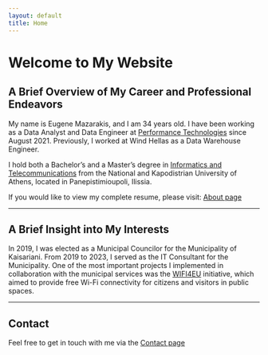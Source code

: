 ```yaml
---
layout: default
title: Home
---
```


# Welcome to My Website

## A Brief Overview of My Career and Professional Endeavors
My name is Eugene Mazarakis, and I am 34 years old. I have been working as a Data Analyst and Data Engineer at [Performance Technologies](https://www.performance.gr/) since August 2021. Previously, I worked at Wind Hellas as a Data Warehouse Engineer. 

I hold both a Bachelor’s and a Master’s degree in [Informatics and Telecommunications](https://www.di.uoa.gr/) from the National and Kapodistrian University of Athens, located in Panepistimioupoli, Ilissia.

If you would like to view my complete resume, please visit: [About page](/about)

***

## A Brief Insight into My Interests

In 2019, I was elected as a Municipal Councilor for the Municipality of Kaisariani. 
From 2019 to 2023, I served as the IT Consultant for the Municipality. One of the most important projects I implemented in collaboration with the municipal services was the [WIFI4EU](https://wifi4eu.ec.europa.eu/#/home) initiative, which aimed to provide free Wi-Fi connectivity for citizens and visitors in public spaces.


***

## Contact
Feel free to get in touch with me via the [Contact page](/contact)
